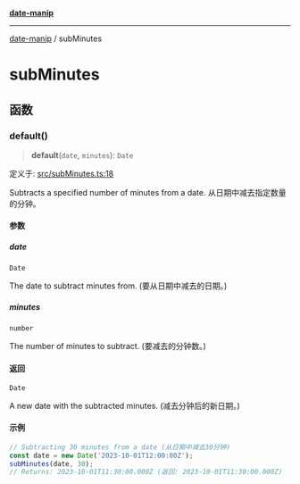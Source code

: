[**date-manip**](index.md)

***

[date-manip](modules.md) / subMinutes

# subMinutes

## 函数

### default()

> **default**(`date`, `minutes`): `Date`

定义于: [src/subMinutes.ts:18](https://github.com/fengxinming/date-manip/blob/74162e61fff73f0ace27e57ce0b5395775c035f2/src/subMinutes.ts#L18)

Subtracts a specified number of minutes from a date.
从日期中减去指定数量的分钟。

#### 参数

##### date

`Date`

The date to subtract minutes from. (要从日期中减去的日期。)

##### minutes

`number`

The number of minutes to subtract. (要减去的分钟数。)

#### 返回

`Date`

A new date with the subtracted minutes. (减去分钟后的新日期。)

#### 示例

```ts
// Subtracting 30 minutes from a date (从日期中减去30分钟)
const date = new Date('2023-10-01T12:00:00Z');
subMinutes(date, 30);
// Returns: 2023-10-01T11:30:00.000Z (返回: 2023-10-01T11:30:00.000Z)
```
